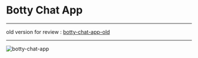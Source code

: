# Botty Chat App
----------------
old version for review : [botty-chat-app-old](https://github.com/saeidplus/botty-chat-app-old)

----------------

![botty-chat-app](https://github.com/saeidplus/botty-chat-app/blob/main/screenshot/botty-main.JPG)


